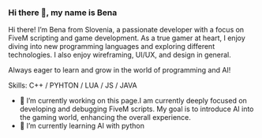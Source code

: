 ### Hi there 👋, my name is Bena
Hi there! 
I’m Bena from Slovenia, a passionate developer with a focus on FiveM scripting and game development. As a true gamer at heart, I enjoy diving into new programming languages and exploring different technologies. I also enjoy wireframing, UI/UX, and design in general. 

Always eager to learn and grow in the world of programming and AI!

Skills: C++ / PYHTON / LUA / JS / JAVA

- 🔭 I’m currently working on this page.I am currently deeply focused on developing and debugging FiveM scripts. My goal is to introduce AI into the gaming world, enhancing the overall experience. 
- 🌱 I’m currently learning AI with python 




